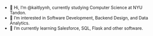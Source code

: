 - 👋 Hi, I’m @kaitlyynh, currently studying Computer Science at NYU Tandon.
- 👀 I’m interested in Software Development, Backend Design, and Data Analytics.
- 🌱 I’m currently learning Salesforce, SQL, Flask and other software.

<!---
kaitlyynh/kaitlyynh is a ✨ special ✨ repository because its `README.md` (this file) appears on your GitHub profile.
You can click the Preview link to take a look at your changes.
--->
